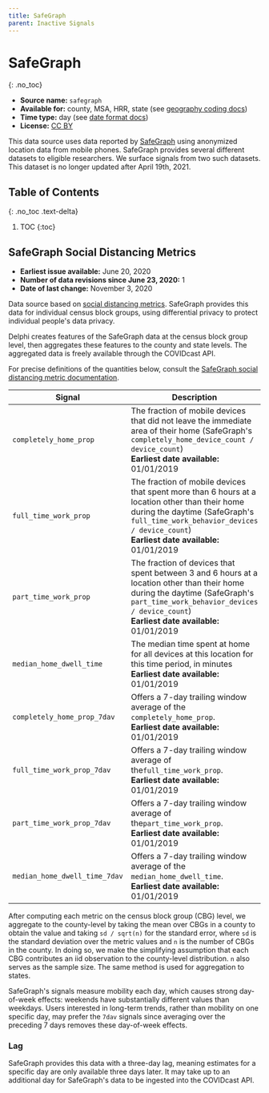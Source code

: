 ```yaml
---
title: SafeGraph
parent: Inactive Signals
---
```


# SafeGraph
{: .no_toc}
* **Source name:** `safegraph`
* **Available for:** county, MSA, HRR, state (see [geography coding docs](../covidcast_geography.md))
* **Time type:** day (see [date format docs](../covidcast_times.md))
* **License:** [CC BY](../covidcast_licensing.md#creative-commons-attribution)

This data source uses data reported by [SafeGraph](https://www.safegraph.com/)
using anonymized location data from mobile phones. SafeGraph provides several
different datasets to eligible researchers. We surface signals from two such
datasets. This dataset is no longer updated after April 19th, 2021.

## Table of Contents
{: .no_toc .text-delta}

1. TOC
{:toc}

## SafeGraph Social Distancing Metrics

* **Earliest issue available:** June 20, 2020
* **Number of data revisions since June 23, 2020:** 1
* **Date of last change:** November 3, 2020

Data source based on [social distancing
metrics](https://docs.safegraph.com/docs/social-distancing-metrics).  SafeGraph
provides this data for individual census block groups, using differential
privacy to protect individual people's data privacy.

Delphi creates features of the SafeGraph data at the census block group level,
then aggregates these features to the county and state levels. The aggregated
data is freely available through the COVIDcast API.

For precise definitions of the quantities below, consult the [SafeGraph social
distancing metric
documentation](https://docs.safegraph.com/docs/social-distancing-metrics).

| Signal | Description |
| --- | --- |
| `completely_home_prop` | The fraction of mobile devices that did not leave the immediate area of their home (SafeGraph's `completely_home_device_count / device_count`) <br/> **Earliest date available:** 01/01/2019 |
| `full_time_work_prop` | The fraction of mobile devices that spent more than 6 hours at a location other than their home during the daytime (SafeGraph's `full_time_work_behavior_devices / device_count`) <br/> **Earliest date available:** 01/01/2019 |
| `part_time_work_prop` | The fraction of devices that spent between 3 and 6 hours at a location other than their home during the daytime (SafeGraph's `part_time_work_behavior_devices / device_count`) <br/> **Earliest date available:** 01/01/2019 |
| `median_home_dwell_time` | The median time spent at home for all devices at this location for this time period, in minutes <br/> **Earliest date available:** 01/01/2019 |
| `completely_home_prop_7dav` | Offers a 7-day trailing window average of the `completely_home_prop`. <br/> **Earliest date available:** 01/01/2019 |
| `full_time_work_prop_7dav` | Offers a 7-day trailing window average of the`full_time_work_prop`. <br/> **Earliest date available:** 01/01/2019 |
| `part_time_work_prop_7dav` | Offers a 7-day trailing window average of the`part_time_work_prop`. <br/> **Earliest date available:** 01/01/2019 |
| `median_home_dwell_time_7dav` | Offers a 7-day trailing window average of the `median_home_dwell_time`. <br/> **Earliest date available:** 01/01/2019 |

After computing each metric on the census block group (CBG) level, we aggregate
to the county-level by taking the mean over CBGs in a county to obtain the value
and taking `sd / sqrt(n)` for the standard error, where `sd` is the standard
deviation over the metric values and `n` is the number of CBGs in the county. In
doing so, we make the simplifying assumption that each CBG contributes an iid
observation to the county-level distribution. `n` also serves as the sample
size. The same method is used for aggregation to states.

SafeGraph's signals measure mobility each day, which causes strong day-of-week
effects: weekends have substantially different values than weekdays. Users
interested in long-term trends, rather than mobility on one specific day, may
prefer the `7dav` signals since averaging over the preceding 7 days removes
these day-of-week effects.

### Lag

SafeGraph provides this data with a three-day lag, meaning estimates for a
specific day are only available three days later. It may take up to an
additional day for SafeGraph's data to be ingested into the COVIDcast API.

